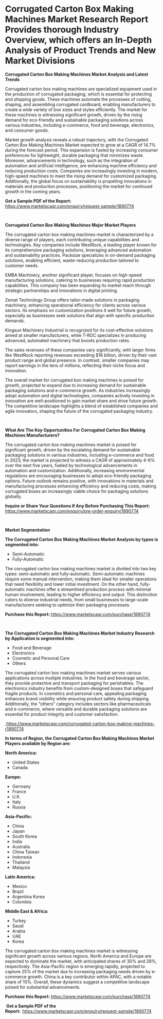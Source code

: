 <p><h1>Corrugated Carton Box Making Machines Market Research Report Provides thorough Industry Overview, which offers an In-Depth Analysis of Product Trends and New Market Divisions</h1></p><p><strong>Corrugated Carton Box Making Machines Market Analysis and Latest Trends</strong></p>
<p><p>Corrugated carton box making machines are specialized equipment used in the production of corrugated packaging, which is essential for protecting and shipping goods. These machines automate the processes of cutting, shaping, and assembling corrugated cardboard, enabling manufacturers to create a wide variety of box sizes and styles efficiently. The market for these machines is witnessing significant growth, driven by the rising demand for eco-friendly and sustainable packaging solutions across various industries, including e-commerce, food and beverage, electronics, and consumer goods.</p><p>Market growth analysis reveals a robust trajectory, with the Corrugated Carton Box Making Machines Market expected to grow at a CAGR of 14.7% during the forecast period. This expansion is fueled by increasing consumer preferences for lightweight, durable packaging that minimizes waste. Moreover, advancements in technology, such as the integration of automation and artificial intelligence, are enhancing machine efficiency and reducing production costs. Companies are increasingly investing in modern, high-speed machines to meet the rising demand for customized packaging. Additionally, the global focus on sustainability is propelling innovations in materials and production processes, positioning the market for continued growth in the coming years.</p></p>
<p><strong>Get a Sample PDF of the Report:&nbsp;</strong> <a href="https://www.marketscagr.com/enquiry/request-sample/1890774?utm_campaign=2819&utm_medium=2&utm_source=Github&utm_content=ia&utm_term=12042025&utm_id=corrugated-carton-box-making-machines">https://www.marketscagr.com/enquiry/request-sample/1890774</a></p>
<p>&nbsp;</p>
<p><strong>Corrugated Carton Box Making Machines Major Market Players</strong></p>
<p><p>The corrugated carton box making machines market is characterized by a diverse range of players, each contributing unique capabilities and technologies. Key companies include WestRock, a leading player known for its comprehensive packaging solutions, leveraging advanced automation and sustainability practices. Packsize specializes in on-demand packaging solutions, enabling efficient, waste-reducing production tailored to customer needs.</p><p>EMBA Machinery, another significant player, focuses on high-speed manufacturing solutions, catering to businesses requiring rapid production capabilities. This company has been expanding its market reach through strategic partnerships and innovations in digital printing.</p><p>Zemat Technology Group offers tailor-made solutions in packaging machinery, enhancing operational efficiency for clients across various sectors. Its emphasis on customization positions it well for future growth, especially as businesses seek solutions that align with specific production demands.</p><p>Kingsun Machinery Industrial is recognized for its cost-effective solutions aimed at smaller manufacturers, while T-ROC specializes in producing advanced, automated machinery that boosts production rates.</p><p>The sales revenues of these companies vary significantly, with larger firms like WestRock reporting revenues exceeding $18 billion, driven by their vast product range and global presence. In contrast, smaller companies may report earnings in the tens of millions, reflecting their niche focus and innovation.</p><p>The overall market for corrugated box making machines is poised for growth, projected to expand due to increasing demand for sustainable packaging solutions and e-commerce growth. As industries increasingly adopt automation and digital technologies, companies actively investing in innovation are well-positioned to gain market share and drive future growth. The competitive landscape highlights a blend of established companies and agile innovators, shaping the future of the corrugated packaging industry.</p></p>
<p>&nbsp;</p>
<p><strong>What Are The Key Opportunities For Corrugated Carton Box Making Machines Manufacturers?</strong></p>
<p><p>The corrugated carton box making machines market is poised for significant growth, driven by the escalating demand for sustainable packaging solutions in various industries, including e-commerce and food. In 2023, the market is projected to witness a CAGR of approximately 4-6% over the next five years, fueled by technological advancements in automation and customization. Additionally, increasing environmental regulations are encouraging businesses to adopt eco-friendly packaging options. Future outlook remains positive, with innovations in materials and manufacturing processes enhancing efficiency and reducing costs, making corrugated boxes an increasingly viable choice for packaging solutions globally.</p></p>
<p><strong>Inquire or Share Your Questions If Any Before Purchasing This Report:</strong> <a href="https://www.marketscagr.com/enquiry/pre-order-enquiry/1890774?utm_campaign=2819&utm_medium=2&utm_source=Github&utm_content=ia&utm_term=12042025&utm_id=corrugated-carton-box-making-machines">https://www.marketscagr.com/enquiry/pre-order-enquiry/1890774</a></p>
<p>&nbsp;</p>
<p><strong>Market Segmentation</strong></p>
<p><strong>The Corrugated Carton Box Making Machines Market Analysis by types is segmented into:</strong></p>
<p><ul><li>Semi-Automatic</li><li>Fully-Automatic</li></ul></p>
<p><p>The corrugated carton box making machines market is divided into two key types: semi-automatic and fully-automatic. Semi-automatic machines require some manual intervention, making them ideal for smaller operations that need flexibility and lower initial investment. On the other hand, fully-automatic machines offer a streamlined production process with minimal human involvement, leading to higher efficiency and output. This distinction caters to diverse industrial needs, from small businesses to large-scale manufacturers seeking to optimize their packaging processes.</p></p>
<p><strong>Purchase this Report:&nbsp;</strong><a href="https://www.marketscagr.com/purchase/1890774?utm_campaign=2819&utm_medium=2&utm_source=Github&utm_content=ia&utm_term=12042025&utm_id=corrugated-carton-box-making-machines">https://www.marketscagr.com/purchase/1890774</a></p>
<p>&nbsp;</p>
<p><strong>The Corrugated Carton Box Making Machines Market Industry Research by Application is segmented into:</strong></p>
<p><ul><li>Food and Beverage</li><li>Electronics</li><li>Cosmetic and Personal Care</li><li>Others</li></ul></p>
<p><p>The corrugated carton box making machines market serves various applications across multiple industries. In the food and beverage sector, they provide protective and transport packaging for perishables. The electronics industry benefits from custom-designed boxes that safeguard fragile products. In cosmetics and personal care, appealing packaging enhances brand visibility while ensuring product safety during shipping. Additionally, the "others" category includes sectors like pharmaceuticals and e-commerce, where versatile and durable packaging solutions are essential for product integrity and customer satisfaction.</p></p>
<p><a href="https://www.marketscagr.com/corrugated-carton-box-making-machines-r1890774?utm_campaign=2819&utm_medium=2&utm_source=Github&utm_content=ia&utm_term=12042025&utm_id=corrugated-carton-box-making-machines">&nbsp;https://www.marketscagr.com/corrugated-carton-box-making-machines-r1890774</a></p>
<p><strong>In terms of Region, the Corrugated Carton Box Making Machines Market Players available by Region are:</strong></p>
<p>
    <p> <strong> North America: </strong>
        <ul>
            <li>United States</li>
            <li>Canada</li>
        </ul>
        </p> 
    <p> <strong> Europe: </strong>
        <ul>
            <li>Germany</li>
            <li>France</li>
            <li>U.K.</li>
            <li>Italy</li>
            <li>Russia</li>
        </ul>
        </p> 
    <p> <strong> Asia-Pacific: </strong>
        <ul>
            <li>China</li>
            <li>Japan</li>
            <li>South Korea</li>
            <li>India</li>
            <li>Australia</li>
            <li>China Taiwan</li>
            <li>Indonesia</li>
            <li>Thailand</li>
            <li>Malaysia</li>
        </ul>
        </p> 
    <p> <strong> Latin America: </strong>
        <ul>
            <li>Mexico</li>
            <li>Brazil</li>
            <li>Argentina Korea</li>
            <li>Colombia</li>
        </ul>
        </p> 
    <p> <strong> Middle East & Africa: </strong>
        <ul>
            <li>Turkey</li>
            <li>Saudi</li>
            <li>Arabia</li>
            <li>UAE</li>
            <li>Korea</li>
        </ul>
    </p>
    </p>
<p><p>The corrugated carton box making machines market is witnessing significant growth across various regions. North America and Europe are expected to dominate the market, with anticipated shares of 30% and 28%, respectively. The Asia-Pacific region is emerging rapidly, projected to capture 25% of the market due to increasing packaging needs driven by e-commerce growth. China is a key contributor within APAC, with a notable share of 15%. Overall, these dynamics suggest a competitive landscape poised for substantial advancements.</p></p>
<p><strong>Purchase this Report: </strong><a href="https://www.marketscagr.com/purchase/1890774?utm_campaign=2819&utm_medium=2&utm_source=Github&utm_content=ia&utm_term=12042025&utm_id=corrugated-carton-box-making-machines">https://www.marketscagr.com/purchase/1890774</a></p>
<p>&nbsp;<strong>Get a Sample PDF of the Report:&nbsp;&nbsp;</strong><a href="https://www.marketscagr.com/enquiry/request-sample/1890774?utm_campaign=2819&utm_medium=2&utm_source=Github&utm_content=ia&utm_term=12042025&utm_id=corrugated-carton-box-making-machines">https://www.marketscagr.com/enquiry/request-sample/1890774</a></p>
<p><strong></strong></p>
<p><p></p><p></p><p></p></p>